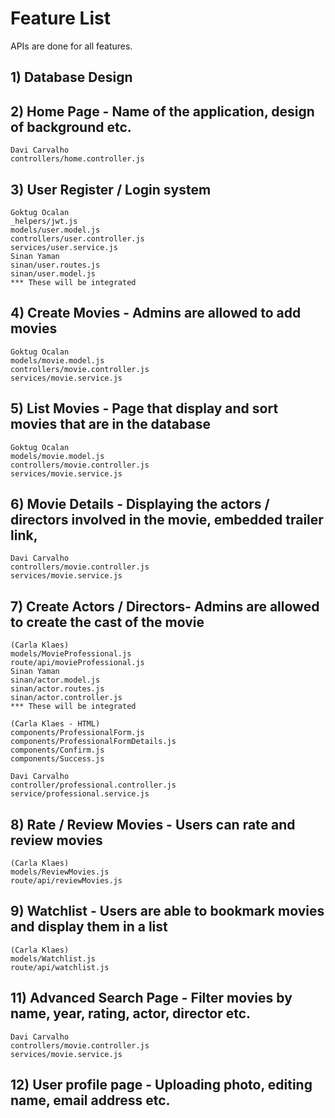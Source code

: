 # Feature List
 APIs are done for all features.
## 1) Database Design
## 2) Home Page - Name of the application, design of background etc.
    Davi Carvalho
    controllers/home.controller.js
## 3) User Register / Login system
    Goktug Ocalan
    _helpers/jwt.js
    models/user.model.js
    controllers/user.controller.js
    services/user.service.js
    Sinan Yaman
    sinan/user.routes.js
    sinan/user.model.js
    *** These will be integrated
## 4) Create Movies - Admins are allowed to add movies
    Goktug Ocalan
    models/movie.model.js
    controllers/movie.controller.js
    services/movie.service.js
## 5) List Movies - Page that display and sort movies that are in the database
    Goktug Ocalan
    models/movie.model.js
    controllers/movie.controller.js
    services/movie.service.js
## 6) Movie Details - Displaying the actors / directors involved in the movie, embedded trailer link,
    Davi Carvalho
    controllers/movie.controller.js
    services/movie.service.js
## 7) Create Actors / Directors- Admins are allowed to create the cast of the movie 
    (Carla Klaes)
    models/MovieProfessional.js
    route/api/movieProfessional.js
    Sinan Yaman
    sinan/actor.model.js
    sinan/actor.routes.js
    sinan/actor.controller.js
    *** These will be integrated

    (Carla Klaes - HTML)
    components/ProfessionalForm.js
    components/ProfessionalFormDetails.js
    components/Confirm.js
    components/Success.js

    Davi Carvalho
    controller/professional.controller.js
    service/professional.service.js


## 8) Rate / Review Movies - Users can rate and review movies 
    (Carla Klaes)
    models/ReviewMovies.js
    route/api/reviewMovies.js
## 9) Watchlist - Users are able to bookmark movies and display them in a list 
    (Carla Klaes)
    models/Watchlist.js
    route/api/watchlist.js
## 11) Advanced Search Page - Filter movies by name, year, rating, actor, director etc.
    Davi Carvalho
    controllers/movie.controller.js
    services/movie.service.js
## 12) User profile page - Uploading photo, editing name, email address etc.

